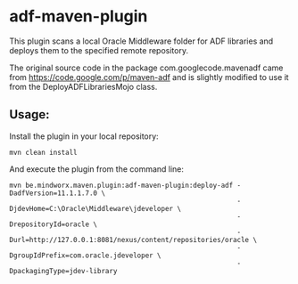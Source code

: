 adf-maven-plugin
================

This plugin scans a local Oracle Middleware folder for ADF libraries and deploys them to the specified remote repository.

The original source code in the package com.googlecode.mavenadf came from https://code.google.com/p/maven-adf and is slightly modified to use it from the DeployADFLibrariesMojo class.


Usage:
------

Install the plugin in your local repository:

```
mvn clean install
```

And execute the plugin from the command line:

```
mvn be.mindworx.maven.plugin:adf-maven-plugin:deploy-adf -DadfVersion=11.1.1.7.0 \
                                                         -DjdevHome=C:\Oracle\Middleware\jdeveloper \
                                                         -DrepositoryId=oracle \
                                                         -Durl=http://127.0.0.1:8081/nexus/content/repositories/oracle \
                                                         -DgroupIdPrefix=com.oracle.jdeveloper \
                                                         -DpackagingType=jdev-library
```

